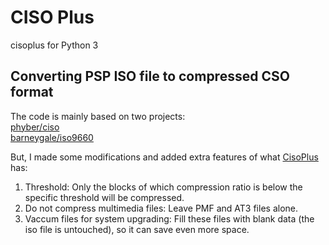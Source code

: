 # CISO Plus
cisoplus for Python 3
## Converting PSP ISO file to compressed CSO format

The code is mainly based on two projects:  
[phyber/ciso](https://github.com/phyber/ciso)  
[barneygale/iso9660](https://github.com/barneygale/iso9660)  

But, I made some modifications and added extra features of what [CisoPlus](http://cisoplus.pspgen.com/) has:

1. Threshold: Only the blocks of which compression ratio is below the specific threshold will be compressed.  
2. Do not compress multimedia files: Leave PMF and AT3 files alone.  
3. Vaccum files for system upgrading: Fill these files with blank data (the iso file is untouched), so it can save even more space.
